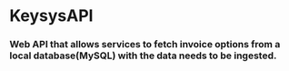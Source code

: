 # KeysysAPI

### Web API that allows services to fetch invoice options from a local database(MySQL) with the data needs to be ingested.
